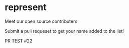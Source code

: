 # represent

Meet our open source contributers

Submit a pull requeset to get your name added to the list!

PR TEST #22
